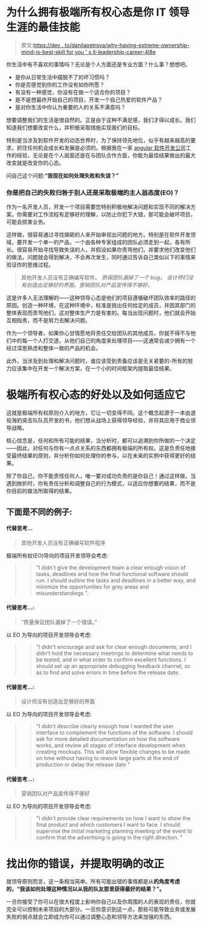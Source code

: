 # 为什么拥有极端所有权心态是你 IT 领导生涯的最佳技能

> 原文:[https://dev . to/danilapetrova/why-having-extreme-ownership-mind-is-best-skill for you ' s it-leadership-career-4l8e](https://dev.to/danilapetrova/why-having-extreme-ownership-mindset-is-the-best-skill-for-your-it-leadership-career-4l8e)

你生活中有不喜欢的事情吗？无论是个人方面还是专业方面？什么事？想想吧。

*   是你从日常生活中摆脱不了的坏习惯吗？
*   你是否感觉到你的工作没有如你所愿？
*   有没有一种感觉，你没有在做一个适合你的项目？
*   是不是想最终开始自己的项目，开发一个自己热爱的软件产品？
*   是对你生活中你认为重要的人的关系不满意吗？

想要调整我们的生活是很自然的。正是由于这种不满足感，我们才得以成长。我们知道我们想要改变什么，并积极采取措施实现我们的目标。

特别是当涉及到软件开发的动态世界时，为了保持领先地位，似乎有越来越高的要求，抓住任何机会成长和发展是必须的。根据我在一家 [angular 软件开发公司](https://dreamix.eu/technologies/angularjs-application-development-outsourcing)工作的经验，无论是在个人层面还是在与团队合作方面，你能为最佳结果做出的最大改变就是改变你的心态。

问自己这个问题:**“我现在如何处理失败和失误？”**

### [](#do-you-blame-others-for-your-failure-or-take-extreme-ownership-eo)你是把自己的失败归咎于别人还是采取极端的主人翁态度(EO)？

作为一名开发人员，开发一个项目需要您特别积极地解决问题和实现不同的解决方案。你需要对工作流程有足够好的理解，以防止你犯下大错，那可能会破坏项目，可能会损害业务。

这样做，很容易通过寻找搞砸的人来开始审视出问题的地方。特别是在软件开发领域，要开发一个单一的产品，一个由各种专家组成的团队必须走到一起，各有所长。很容易开始寻找导致失误的人，并假设如果你责骂他们，并要求他们改变他们的做法，问题就会得到解决，不会再次发生，同时通过告诉自己类似以下的事情来验证你的思维过程。

> 其他开发人员没有正确编写软件。
> *质保团队漏掉了一个 bug。*
> *设计师们没有创造出足够好的界面。营销团队对产品宣传得不够好。*

这是许多人无法理解的——这种领导心态是他们的项目遵循破坏团队效率的路径的原因。创造一种环境，在这种环境中，标准是挑出任何给定的成员，并因其部门的整体表现而责骂他们，这对整体生产力是有害的。每当出现问题时，他们就会开始互相指责，而不是努力去解决问题。

作为一个领导者，如果你心甘情愿地将责任交给团队的其他成员，你就不得不与他们中的每一个人打交道，从他们自己的角度来处理项目——这通常会减少拥有一个经过深思熟虑和整体一致的产品的机会。

此外，当涉及到处理和解决问题时，谁应该受到责备应该是无关紧要的-所有的努力应该集中在开发一个解决方案，在一个小的时间框架内提取最佳结果。

# [](#the-benefits-of-extreme-ownership-mindset-and-how-to-adapt-it)极端所有权心态的好处以及如何适应它

这就是极端所有权原则介入的地方，它让一切变得不同。这个概念起源于一本由退役海豹突击队队员开发的书，他们想从战场上获得领导经验，并将其应用于商业领导战略。

核心信念是，任何和所有可能的结果，当分析时，都可以追溯到你所做的一个决定——因此，对任何与你有一点点关系的东西都拥有极端的所有权。这是负责任地接受最终结果的原则，并分析你如何处理你的参与，以在未来的实例中获得更好的结果。

除了你自己，你不能责怪任何人，唯一要对成功负责的是你自己！通过这样做，当遇到挫折时，你有责任分析和调整自己的行为模式，以适应你想要的结果，而不是你目前的做法所取得的结果。

## [](#here-is-the-difference-in-examples)下面是不同的例子:

#### [](#instead-of-thinking)代替思考…

> 其他开发人员没有正确编写软件程序

极端所有权(EO)导向的项目开发领导会考虑:

> > "I didn't give the development team a clear enough vision of tasks, deadlines and how the final functional software should run. I should outline the tasks and deadlines in a better way, and minimize the opportunities for grey areas and misunderstandings ".

#### [](#instead-of-thinking)代替思考…:

> “质量保证团队漏掉了一个错误。”

以 EO 为导向的项目开发领导会考虑:

> > "I didn't encourage and ask for clear enough documents, and I didn't hold the necessary meetings to determine what needs to be tested, and in what order to confirm excellent functions. I should set up an appropriate debugging feedback channel, so as to find and solve errors in time before the release date.

#### [](#instead-of-thinking)代替思考…:

> 设计师没有创造出足够好的界面

以 EO 为导向的项目开发领导会考虑:

> > "I didn't describe clearly enough how I wanted the user interface to complement the functions of the software. I should ask for more detailed documentation on how the software works, and review all stages of interface development when creating mockups. This will allow flexible changes to be made on time without having to rework large parts at the end of production or delay the release date "

#### [](#instead-of-thinking)代替思考…:

> 营销团队对产品宣传得不够好

以 EO 为导向的项目开发领导会考虑:

> > "I didn't provide clear requirements on how I want to show the final product and which customers I want to face. I should supervise the initial marketing planning meeting of the event to confirm that the advertising is going in the right direction. "

# 找出你的错误，并提取明确的改正

就领导原则而言，这一条相当简单。所有可能出错的事情都是从**的角度考虑的，“我该如何处理这种情况以从我的队友那里获得最好的结果？”。**

一旦你接受了你可以在很大程度上影响你自己以及你周围的人的表现的责任，你就完全可以控制未来项目的大部分。一旦你意识到这一点，那些可能导致业务或发展失败的弱点就会立即成为你可以通过调整心态和领导方法来加强的东西。